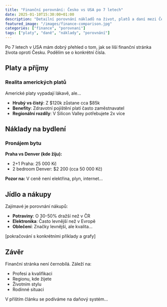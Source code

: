 ```yaml
---
title: "Finanční porovnání: Česko vs USA po 7 letech"
date: 2025-01-10T15:30:00+01:00
description: "Detailní porovnání nákladů na život, platů a daní mezi Českem a USA. Reálné čísla po 7 letech zkušeností."
featured_image: "/images/finance-comparison.jpg"
categories: ["finance", "porovnani"]
tags: ["platy", "daně", "náklady", "porovnání"]
---
```


Po 7 letech v USA mám dobrý přehled o tom, jak se liší finanční stránka života oproti Česku. Podělím se o konkrétní čísla.

<!--more-->

## Platy a příjmy



### Realita amerických platů

Americké platy vypadají lákavě, ale...

- **Hrubý vs čistý**: Z $120k zůstane cca $85k
- **Benefity**: Zdravotní pojištění platí často zaměstnavatel
- **Regionální rozdíly**: V Silicon Valley potřebujete 2x více

## Náklady na bydlení

### Pronájem bytu

**Praha vs Denver (kde žiju):**
- 2+1 Praha: 25 000 Kč
- 2 bedroom Denver: $2 200 (cca 50 000 Kč)

**Pozor na:** V ceně není elektřina, plyn, internet...

## Jídlo a nákupy

Zajímavé je porovnání nákupů:

- **Potraviny**: O 30-50% dražší než v ČR
- **Elektronika**: Často levnější než v Evropě
- **Oblečení**: Značky levnější, ale kvalita...

[pokračování s konkrétními příklady a grafy]

## Závěr

Finanční stránka není černobílá. Záleží na:
- Profesi a kvalifikaci
- Regionu, kde žijete
- Životním stylu
- Rodinné situaci

V příštím článku se podíváme na daňový systém...